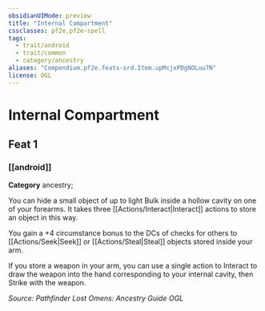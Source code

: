 ```yaml
---
obsidianUIMode: preview
title: "Internal Compartment"
cssclasses: pf2e,pf2e-spell
tags:
  - trait/android
  - trait/common
  - category/ancestry
aliases: "Compendium.pf2e.feats-srd.Item.upMcjxPDgNOLuu7N"
license: OGL
---
```

# Internal Compartment
## Feat 1
### [[android]]

**Category** ancestry; 




You can hide a small object of up to light Bulk inside a hollow cavity on one of your forearms. It takes three [[Actions/Interact|Interact]] actions to store an object in this way.

You gain a +4 circumstance bonus to the DCs of checks for others to [[Actions/Seek|Seek]] or [[Actions/Steal|Steal]] objects stored inside your arm.

If you store a weapon in your arm, you can use a single action to Interact to draw the weapon into the hand corresponding to your internal cavity, then Strike with the weapon.

*Source: Pathfinder Lost Omens: Ancestry Guide*
*OGL*